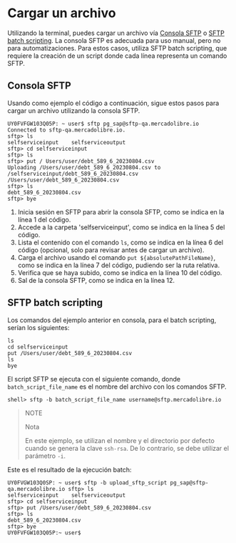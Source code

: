 # Cargar un archivo

Utilizando la terminal, puedes cargar un archivo vía [Consola SFTP](/developers/es/docs/links-and-debts/integration-configuration/upload#bookmark_consola_sftp) o [SFTP batch scripting](/developers/es/docs/links-and-debts/integration-configuration/upload#bookmark_sftp_batch_scripting). La consola SFTP es adecuada para uso manual, pero no para automatizaciones. Para estos casos, utiliza SFTP batch scripting, que requiere la creación de un script donde cada línea representa un comando SFTP.

## Consola SFTP

Usando como ejemplo el código a continuación, sigue estos pasos para cargar un archivo utilizando la consola SFTP.

```terminal
UY0FVFGW103Q05P: ~ user$ sftp pg_sap@sftp-qa.mercadolibre.io
Connected to sftp-qa.mercadolibre.io.
sftp> ls
selfserviceinput	selfserviceoutput
sftp> cd selfserviceinput
sftp> ls
sftp> put /	Users/user/debt_589_6_20230804.csv
Uploading /Users/user/debt_589_6_20230804.csv to /selfserviceinput/debt_589_6_20230804.csv
/Users/user/debt_589_6_20230804.csv
sftp> ls
debt_589_6_20230804.csv
sftp> bye
```

1. Inicia sesión en SFTP para abrir la consola SFTP, como se indica en la línea 1 del código.
2. Accede a la carpeta 'selfserviceinput', como se indica en la línea 5 del código.
3. Lista el contenido con el comando `ls`, como se indica en la línea 6 del código (opcional, solo para revisar antes de cargar un archivo).
4. Carga el archivo usando el comando `put ${absolutePathFileName}`, como se indica en la línea 7 del código, pudiendo ser la ruta relativa.
5. Verifica que se haya subido, como se indica en la línea 10 del código.
6. Sal de la consola SFTP, como se indica en la línea 12.

## SFTP batch scripting

Los comandos del ejemplo anterior en consola, para el batch scripting, serían los siguientes:

```terminal
ls
cd selfserviceinput
put /Users/user/debt_589_6_20230804.csv
ls
bye
```

El script SFTP se ejecuta con el siguiente comando, donde `batch_script_file_name` es el nombre del archivo con los comandos SFTP.

```
shell> sftp -b batch_script_file_name username@sftp.mercadolibre.io
```

> NOTE
>
> Nota
>
> En este ejemplo, se utilizan el nombre y el directorio por defecto cuando se genera la clave `ssh-rsa`. De lo contrario, se debe utilizar el parámetro `-i`.

Este es el resultado  de la ejecución batch:

```terminal
UY0FVGW103Q0SP: ~ user$ sftp -b upload_sftp_script pg_sap@sftp-qa.mercadolibre.io sftp> ls
selfserviceinput	selfserviceoutput
sftp> cd selfserviceinput
sftp> put /Users/user/debt_589_6_20230804.csv
sftp> ls
debt_589_6_20230804.csv
sftp> bye
UY0FVFGW103Q05P:~ user$
```